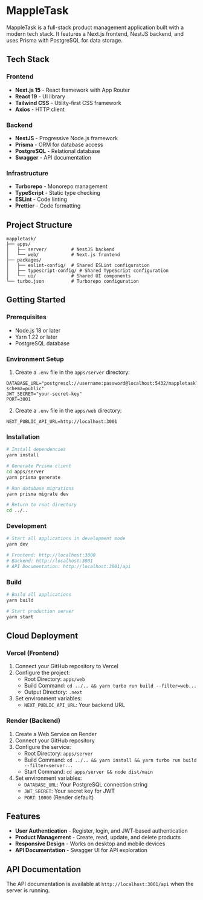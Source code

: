 # MappleTask

MappleTask is a full-stack product management application built with a modern tech stack. It features a Next.js frontend, NestJS backend, and uses Prisma with PostgreSQL for data storage.

## Tech Stack

### Frontend

- **Next.js 15** - React framework with App Router
- **React 19** - UI library
- **Tailwind CSS** - Utility-first CSS framework
- **Axios** - HTTP client

### Backend

- **NestJS** - Progressive Node.js framework
- **Prisma** - ORM for database access
- **PostgreSQL** - Relational database
- **Swagger** - API documentation

### Infrastructure

- **Turborepo** - Monorepo management
- **TypeScript** - Static type checking
- **ESLint** - Code linting
- **Prettier** - Code formatting

## Project Structure

```
mappletask/
├── apps/
│   ├── server/         # NestJS backend
│   └── web/            # Next.js frontend
├── packages/
│   ├── eslint-config/  # Shared ESLint configuration
│   ├── typescript-config/ # Shared TypeScript configuration
│   └── ui/             # Shared UI components
└── turbo.json          # Turborepo configuration
```

## Getting Started

### Prerequisites

- Node.js 18 or later
- Yarn 1.22 or later
- PostgreSQL database

### Environment Setup

1. Create a `.env` file in the `apps/server` directory:

```
DATABASE_URL="postgresql://username:password@localhost:5432/mappletask?schema=public"
JWT_SECRET="your-secret-key"
PORT=3001
```

2. Create a `.env` file in the `apps/web` directory:

```
NEXT_PUBLIC_API_URL=http://localhost:3001
```

### Installation

```bash
# Install dependencies
yarn install

# Generate Prisma client
cd apps/server
yarn prisma generate

# Run database migrations
yarn prisma migrate dev

# Return to root directory
cd ../..
```

### Development

```bash
# Start all applications in development mode
yarn dev

# Frontend: http://localhost:3000
# Backend: http://localhost:3001
# API Documentation: http://localhost:3001/api
```

### Build

```bash
# Build all applications
yarn build

# Start production server
yarn start
```

## Cloud Deployment

### Vercel (Frontend)

1. Connect your GitHub repository to Vercel
2. Configure the project:
   - Root Directory: `apps/web`
   - Build Command: `cd ../.. && yarn turbo run build --filter=web...`
   - Output Directory: `.next`
3. Set environment variables:
   - `NEXT_PUBLIC_API_URL`: Your backend URL

### Render (Backend)

1. Create a Web Service on Render
2. Connect your GitHub repository
3. Configure the service:
   - Root Directory: `apps/server`
   - Build Command: `cd ../.. && yarn install && yarn turbo run build --filter=server...`
   - Start Command: `cd apps/server && node dist/main`
4. Set environment variables:
   - `DATABASE_URL`: Your PostgreSQL connection string
   - `JWT_SECRET`: Your secret key for JWT
   - `PORT`: `10000` (Render default)

## Features

- **User Authentication** - Register, login, and JWT-based authentication
- **Product Management** - Create, read, update, and delete products
- **Responsive Design** - Works on desktop and mobile devices
- **API Documentation** - Swagger UI for API exploration

## API Documentation

The API documentation is available at `http://localhost:3001/api` when the server is running.
